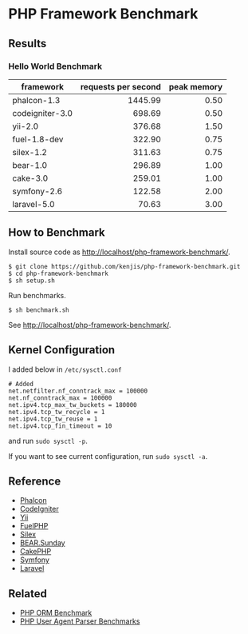 # PHP Framework Benchmark

## Results

### Hello World Benchmark

|framework          |requests per second|peak memory|
|-------------------|------------------:|----------:|
|phalcon-1.3        |            1445.99|       0.50|
|codeigniter-3.0    |             698.69|       0.50|
|yii-2.0            |             376.68|       1.50|
|fuel-1.8-dev       |             322.90|       0.75|
|silex-1.2          |             311.63|       0.75|
|bear-1.0           |             296.89|       1.00|
|cake-3.0           |             259.01|       1.00|
|symfony-2.6        |             122.58|       2.00|
|laravel-5.0        |              70.63|       3.00|

## How to Benchmark

Install source code as <http://localhost/php-framework-benchmark/>.

~~~
$ git clone https://github.com/kenjis/php-framework-benchmark.git
$ cd php-framework-benchmark
$ sh setup.sh
~~~

Run benchmarks.

~~~
$ sh benchmark.sh
~~~

See <http://localhost/php-framework-benchmark/>.

## Kernel Configuration

I added below in `/etc/sysctl.conf`

~~~
# Added
net.netfilter.nf_conntrack_max = 100000
net.nf_conntrack_max = 100000
net.ipv4.tcp_max_tw_buckets = 180000
net.ipv4.tcp_tw_recycle = 1
net.ipv4.tcp_tw_reuse = 1
net.ipv4.tcp_fin_timeout = 10
~~~

and run `sudo sysctl -p`.

If you want to see current configuration, run `sudo sysctl -a`.

## Reference

* [Phalcon](http://phalconphp.com/)
* [CodeIgniter](http://www.codeigniter.com/)
* [Yii](http://www.yiiframework.com/)
* [FuelPHP](http://fuelphp.com/)
* [Silex](http://silex.sensiolabs.org/)
* [BEAR.Sunday](https://bearsunday.github.io/)
* [CakePHP](http://cakephp.org/)
* [Symfony](http://symfony.com/)
* [Laravel](http://laravel.com/)

## Related

* [PHP ORM Benchmark](https://github.com/kenjis/php-orm-benchmark)
* [PHP User Agent Parser Benchmarks](https://github.com/kenjis/user-agent-parser-benchmarks)
